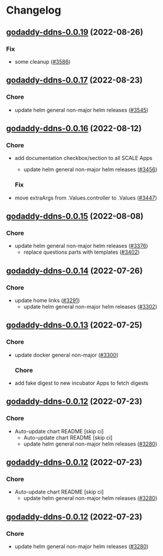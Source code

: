 # Changelog



## [godaddy-ddns-0.0.19](https://github.com/truecharts/charts/compare/godaddy-ddns-0.0.17...godaddy-ddns-0.0.19) (2022-08-26)

### Fix

- some cleanup ([#3586](https://github.com/truecharts/charts/issues/3586))




## [godaddy-ddns-0.0.17](https://github.com/truecharts/charts/compare/godaddy-ddns-0.0.16...godaddy-ddns-0.0.17) (2022-08-23)

### Chore

- update helm general non-major helm releases ([#3545](https://github.com/truecharts/charts/issues/3545))




## [godaddy-ddns-0.0.16](https://github.com/truecharts/charts/compare/godaddy-ddns-0.0.15...godaddy-ddns-0.0.16) (2022-08-12)

### Chore

- add documentation checkbox/section to all SCALE Apps
  - update helm general non-major helm releases ([#3456](https://github.com/truecharts/charts/issues/3456))

  ### Fix

- move extraArgs from .Values.controller to .Values ([#3447](https://github.com/truecharts/charts/issues/3447))




## [godaddy-ddns-0.0.15](https://github.com/truecharts/charts/compare/godaddy-ddns-0.0.14...godaddy-ddns-0.0.15) (2022-08-08)

### Chore

- update helm general non-major helm releases ([#3376](https://github.com/truecharts/charts/issues/3376))
  - replace questions parts with templates ([#3402](https://github.com/truecharts/charts/issues/3402))




## [godaddy-ddns-0.0.14](https://github.com/truecharts/apps/compare/godaddy-ddns-0.0.13...godaddy-ddns-0.0.14) (2022-07-26)

### Chore

- update home links ([#3291](https://github.com/truecharts/apps/issues/3291))
  - update helm general non-major helm releases ([#3302](https://github.com/truecharts/apps/issues/3302))




## [godaddy-ddns-0.0.13](https://github.com/truecharts/apps/compare/godaddy-ddns-0.0.12...godaddy-ddns-0.0.13) (2022-07-25)

### Chore

- update docker general non-major ([#3300](https://github.com/truecharts/apps/issues/3300))

  ### Chore

- add fake digest to new incubator Apps to fetch digests




## [godaddy-ddns-0.0.12](https://github.com/truecharts/apps/compare/godaddy-ddns-0.0.11...godaddy-ddns-0.0.12) (2022-07-23)

### Chore

- Auto-update chart README [skip ci]
  - Auto-update chart README [skip ci]
  - update helm general non-major helm releases ([#3280](https://github.com/truecharts/apps/issues/3280))




## [godaddy-ddns-0.0.12](https://github.com/truecharts/apps/compare/godaddy-ddns-0.0.11...godaddy-ddns-0.0.12) (2022-07-23)

### Chore

- Auto-update chart README [skip ci]
  - update helm general non-major helm releases ([#3280](https://github.com/truecharts/apps/issues/3280))




## [godaddy-ddns-0.0.12](https://github.com/truecharts/apps/compare/godaddy-ddns-0.0.11...godaddy-ddns-0.0.12) (2022-07-23)

### Chore

- update helm general non-major helm releases ([#3280](https://github.com/truecharts/apps/issues/3280))




